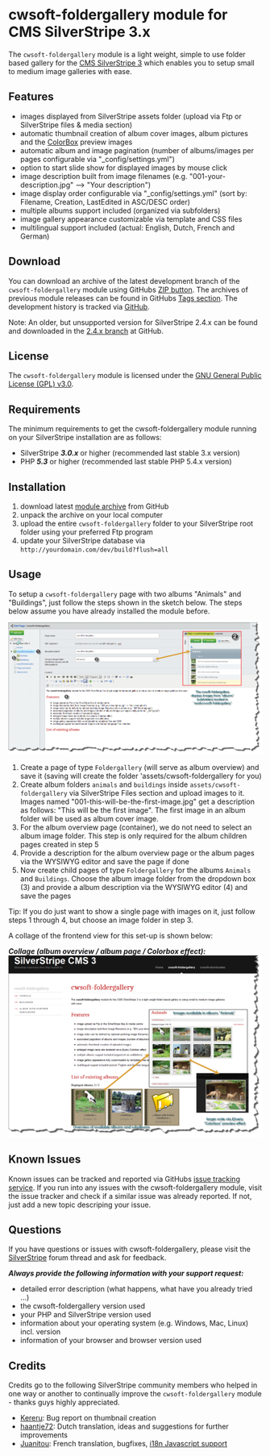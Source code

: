 # cwsoft-foldergallery module for CMS SilverStripe 3.x
The `cwsoft-foldergallery` module is a light weight, simple to use folder based gallery for the [CMS SilverStripe 3](http://silverstripe.org) which enables you to setup small to medium image galleries with ease.

## Features
- images displayed from SilverStripe assets folder (upload via Ftp or SilverStripe files & media section)
- automatic thumbnail creation of album cover images, album pictures and the [ColorBox](http://www.jacklmoore.com/colorbox) preview images
- automatic album and image pagination (number of albums/images per pages configurable via "_config/settings.yml")
- option to start slide show for displayed images by mouse click
- image description built from image filenames (e.g. "001-your-description.jpg" --> "Your description")
- image display order configurable via "_config/settings.yml" (sort by: Filename, Creation, LastEdited in ASC/DESC order)
- multiple albums support included (organized via subfolders)
- image gallery appearance customizable via template and CSS files
- multilingual support included (actual: English, Dutch, French and German)

## Download
You can download an archive of the latest development branch of the `cwsoft-foldergallery` module using GitHubs [ZIP button](https://github.com/cwsoft/silverstripe-cwsoft-foldergallery/archive/master.zip). The archives of previous module releases can be found in GitHubs [Tags section](https://github.com/cwsoft/silverstripe-cwsoft-foldergallery/tags). The development history is tracked via [GitHub](https://github.com/cwsoft/silverstripe-cwsoft-foldergallery/commits/master).

Note: An older, but unsupported version for SilverStripe 2.4.x can be found and downloaded in the [2.4.x branch](https://github.com/cwsoft/silverstripe-cwsoft-foldergallery/tree/2.4.x) at GitHub.

## License
The `cwsoft-foldergallery` module is licensed under the [GNU General Public License (GPL) v3.0](http://www.gnu.org/licenses/gpl-3.0.html).

## Requirements
The minimum requirements to get the cwsoft-foldergallery module running on your SilverStripe installation are as follows:

- SilverStripe ***3.0.x*** or higher (recommended last stable 3.x version)
- PHP ***5.3*** or higher (recommended last stable PHP 5.4.x version)

## Installation
1. download latest [module archive](https://github.com/cwsoft/silverstripe-cwsoft-foldergallery/archive/master.zip) from GitHub
2. unpack the archive on your local computer
3. upload the entire `cwsoft-foldergallery` folder to your SilverStripe root folder using your preferred Ftp program
4. update your SilverStripe database via `http://yourdomain.com/dev/build?flush=all`

## Usage
To setup a `cwsoft-foldergallery` page with two albums "Animals" and "Buildings", just follow the steps shown in the sketch below. The steps below assume you have already installed the module before.

![](docs/cwsoft-foldergallery-backend.png) 

1. Create a page of type `Foldergallery` (will serve as album overview) and save it (saving will create the folder 'assets/cwsoft-foldergallery for you)
2. Create album folders `animals` and `buildings` inside `assets/cwsoft-foldergallery` via SilverStripe Files section and upload images to it. Images named "001-this-will-be-the-first-image.jpg" get a description as follows: "This will be the first image". The first image in an album folder will be used as album cover image.
3. For the album overview page (container), we do not need to select an album image folder. This step is only required for the album children pages created in step 5
4. Provide a description for the album overview page or the album pages via the WYSIWYG editor and save the page if done
5. Now create child pages of type `Foldergallery` for the albums `Animals` and `Buildings`. Choose the album image folder from the dropdown box (3) and provide a album description via the WYSIWYG editor (4) and save the pages

Tip: If you do just want to show a single page with images on it, just follow steps 1 through 4, but choose an image folder in step 3. 

A collage of the frontend view for this set-up is shown below:

***Collage (album overview / album page / Colorbox effect):***
![](docs/cwsoft-foldergallery-frontend.png) 

## Known Issues
Known issues can be tracked and reported via GitHubs [issue tracking service](https://github.com/cwsoft/silverstripe-cwsoft-foldergallery/issues). If you run into any issues with the cwsoft-foldergallery module, visit the issue tracker and check if a similar issue was already reported. If not, just add a new topic descriping your issue.

## Questions
If you have questions or issues with cwsoft-foldergallery, please visit the [SilverStripe](http://www.silverstripe.org/all-other-modules/show/20738) forum thread and ask for feedback.

***Always provide the following information with your support request:***

 - detailed error description (what happens, what have you already tried ...)
 - the cwsoft-foldergallery version used
 - your PHP and SilverStripe version used
 - information about your operating system (e.g. Windows, Mac, Linux) incl. version
 - information of your browser and browser version used

## Credits
Credits go to the following SilverStripe community members who helped in one way or another to continually improve the `cwsoft-foldergallery` module - thanks guys highly appreciated.

 - [Kereru](http://www.silverstripe.org/ForumMemberProfile/show/26608): Bug report on thumbnail creation
 - [haantje72](http://www.silverstripe.org/ForumMemberProfile/show/5933): Dutch translation, ideas and suggestions for further improvements
 - [Juanitou](http://www.silverstripe.org/ForumMemberProfile/show/3189): French translation, bugfixes, [i18n Javascript support](commit/9273343fa07eee5e3a5b2f05760237e397010193) 
